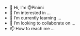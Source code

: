 - 👋 Hi, I’m @Pinimi
- 👀 I’m interested in ...
- 🌱 I’m currently learning ...
- 💞️ I’m looking to collaborate on ...
- 📫 How to reach me ...

<!---
Pinimi/Pinimi is a ✨ special ✨ repository because its `README.md` (this file) appears on your GitHub profile.
You can click the Preview link to take a look at your changes.
--->
